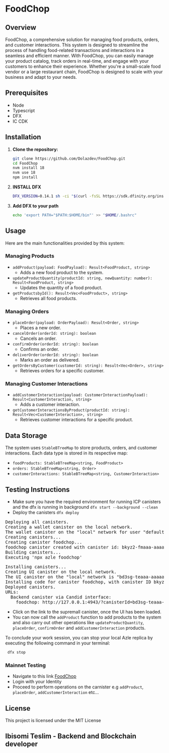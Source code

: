 # FoodChop

## Overview

FoodChop, a comprehensive solution for managing food products, orders, and customer interactions. This system is designed to streamline the process of handling food-related transactions and interactions in a seamless and efficient manner.
With FoodChop, you can easily manage your product catalog, track orders in real-time, and engage with your customers to enhance their experience. Whether you're a small-scale food vendor or a large restaurant chain, FoodChop is designed to scale with your business and adapt to your needs.

## Prerequisites

- Node
- Typescript
- DFX
- IC CDK

## Installation

1. **Clone the repository:**

    ```bash
    git clone https://github.com/Dolazdev/FoodChop.git
    cd FoodChop
    nvm install 18
    nvm use 18
    npm install
    ```
2. **INSTALL DFX**

    ```bash
    DFX_VERSION=0.14.1 sh -ci "$(curl -fsSL https://sdk.dfinity.org/install.sh)"
    ```
3. **Add DFX to your path**
   
    ```bash
    echo 'export PATH="$PATH:$HOME/bin"' >> "$HOME/.bashrc"
    ```

## Usage

Here are the main functionalities provided by this system:

### Managing Products

- `addProduct(payload: FoodPayload): Result<FoodProduct, string>`
  - Adds a new food product to the system.
- `updateProductQuantity(productId: string, newQuantity: number): Result<FoodProduct, string>`
  - Updates the quantity of a food product.
- `getProductsbyId(): Result<Vec<FoodProduct>, string>`
  - Retrieves all food products.

### Managing Orders

- `placeOrder(payload: OrderPayload): Result<Order, string>`
  - Places a new order.
- `cancelOrder(orderId: string): boolean`
  - Cancels an order.
- `confirmOrder(orderId: string): boolean`
  - Confirms an order.
- `deliverOrder(orderId: string): boolean`
  - Marks an order as delivered.
- `getOrdersByCustomer(customerId: string): Result<Vec<Order>, string>`
  - Retrieves orders for a specific customer.

### Managing Customer Interactions

- `addCustomerInteraction(payload: CustomerInteractionPayload): Result<CustomerInteraction, string>`
  - Adds a customer interaction.
- `getCustomerInteractionsByProduct(productId: string): Result<Vec<CustomerInteraction>, string>`
  - Retrieves customer interactions for a specific product.

## Data Storage

The system uses `StableBTreeMap` to store products, orders, and customer interactions. Each data type is stored in its respective map:

- `foodProducts: StableBTreeMap<string, FoodProduct>`
- `orders: StableBTreeMap<string, Order>`
- `customerInteractions: StableBTreeMap<string, CustomerInteraction>`


## Testing Instructions 

- Make sure you have the required environment for running ICP canisters and the dfx is running in background `dfx start --background --clean`
- Deploy the canisters `dfx deploy`

<pre>
Deploying all canisters.
Creating a wallet canister on the local network.
The wallet canister on the "local" network for user "default" is "bnz7o-iuaaa-aaaaa-qaaaa-cai"
Creating canisters...
Creating canister foodchop...
foodchop canister created with canister id: bkyz2-fmaaa-aaaaa-qaaaq-cai
Building canisters...
Executing 'npx azle foodchop'
</pre>

<pre>
Installing canisters...
Creating UI canister on the local network.
The UI canister on the "local" network is "bd3sg-teaaa-aaaaa-qaaba-cai"
Installing code for canister foodchop, with canister ID bkyz2-fmaaa-aaaaa-qaaaq-cai
Deployed canisters.
URLs:
  Backend canister via Candid interface:
    foodchop: http://127.0.0.1:4943/?canisterId=bd3sg-teaaa-aaaaa-qaaba-cai&id=bkyz2-fmaaa-aaaaa-qaaaq-cai
</pre>
- Click on the link to the supremall canister, once the UI has been loaded.
- You can now call the `addProduct` function to add products to the system and also carry out other operations like `updateProductQuantity`, `placeOrder`, `confirmOrder` and `addCustomerInteraction` products.

To conclude your work session, you can stop your local Azle replica by executing the following command in your terminal:
  ```bash
   dfx stop
  ```

### Mainnet Testing
- Navigate to this link [FoodChop](https://a4gq6-oaaaa-aaaab-qaa4q-cai.raw.icp0.io/?id=uf3pk-yyaaa-aaaap-abutq-cai)
- Login with your Identity
- Proceed to perform operations on the carnister e.g `addProduct`, `placeOrder`, `addCustomerInteraction` etc...

## License

This project is licensed under the MIT License 

## Ibisomi Teslim - Backend and Blockchain developer
